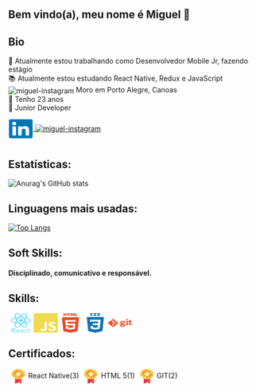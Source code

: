
## Bem vindo(a), meu nome é Miguel 👋

## Bio
🔭 Atualmente estou trabalhando como Desenvolvedor Mobile Jr, fazendo estágio <br>
📚 Atualmente estou estudando React Native, Redux e JavaScript <br>
<img align="center" alt="miguel-instagram" height="18" width="18" src="https://image.flaticon.com/icons/png/512/197/197386.png">  Moro em Porto Alegre, Canoas <br>
🎈 Tenho 23 anos <br>
🚀 Junior Developer <br>
<p>
<a href="https://www.linkedin.com/in/miguelcorrea7/" target="_blank">
<img align="center" alt="miguel-linkedin" height="40" width="50" src="https://raw.githubusercontent.com/devicons/devicon/master/icons/linkedin/linkedin-original.svg">
</a>
<a href="https://www.instagram.com/miguell_correa/" target="_blank">
<img align="center" alt="miguel-instagram" height="40" width="40" src="https://image.flaticon.com/icons/png/128/1384/1384063.png">
</a>
<p/>
<h1></h1>

## Estatísticas:

![Anurag's GitHub stats](https://github-readme-stats.vercel.app/api?username=OPLART&show_icons=true&theme=radical)

## Linguagens mais usadas:

[![Top Langs](https://github-readme-stats.vercel.app/api/top-langs/?username=OPLART&layout=compact)](https://github.com/OPLART/github-readme-stats)

## Soft Skills:
#### Disciplinado, comunicativo e responsável.

## Skills:
<img align="center" alt="miguel-linkedin" height="40" width="50" style="max-width: 100%;" src="https://raw.githubusercontent.com/devicons/devicon/master/icons/react/react-original-wordmark.svg"><img align="center" alt="miguel-linkedin" height="40" width="50" style="max-width: 100%;" src="https://raw.githubusercontent.com/devicons/devicon/master/icons/javascript/javascript-plain.svg"><img align="center" alt="miguel-linkedin" height="40" width="50" style="max-width: 100%;" src="https://raw.githubusercontent.com/devicons/devicon/master/icons/html5/html5-plain-wordmark.svg"><img align="center" alt="miguel-linkedin" height="40" width="50" style="max-width: 100%;" src="https://raw.githubusercontent.com/devicons/devicon/master/icons/css3/css3-plain-wordmark.svg"><img align="center" alt="miguel-linkedin" height="40" width="50" style="max-width: 100%;" src="https://raw.githubusercontent.com/devicons/devicon/master/icons/git/git-plain-wordmark.svg">

## Certificados:

<p>
<img align="center" alt="Certificado de React Native" height="30" width="40" src="certificate.png">React Native(3)
<img align="center" alt="Certificado de React Native" height="30" width="40" src="certificate.png">HTML 5(1)
<img align="center" alt="Certificado de React Native" height="30" width="40" src="certificate.png">GIT(2)
</p>



